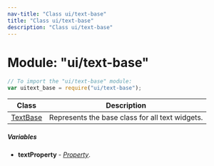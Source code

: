 ```yaml
---
nav-title: "Class ui/text-base"
title: "Class ui/text-base"
description: "Class ui/text-base"
---
```

# Module: "ui/text-base"

``` JavaScript
// To import the "ui/text-base" module:
var uitext_base = require("ui/text-base");
```

Class | Description
------|------------
[TextBase](../../ui/text-base/TextBase.md) | Represents the base class for all text widgets.

##### Variables
 - **textProperty** - [_Property_](../../ui/core/dependency-observable/Property.md).